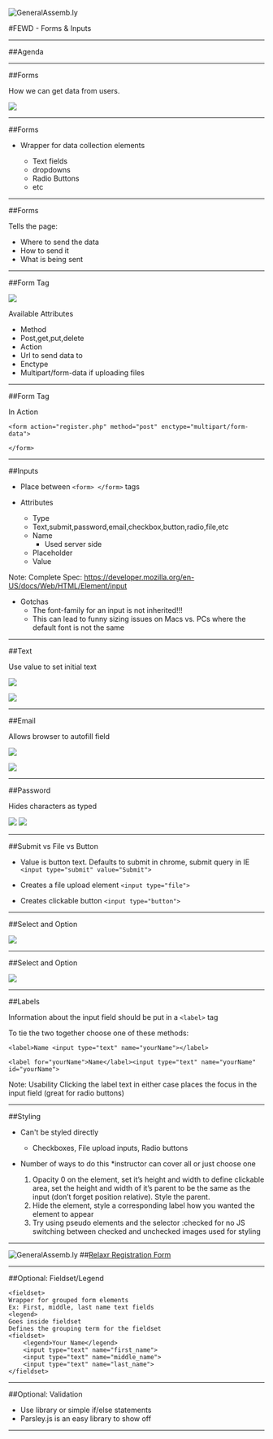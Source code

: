 ![GeneralAssemb.ly](../../img/icons/FEWD_Logo.png)

#FEWD - Forms & Inputs

---

##Agenda

---

##Forms

How we can get data from users.

![](../../img/unit_2/forms.png)

---

##Forms

*	Wrapper for data collection elements 

	*	Text fields
	*	dropdowns
	*	Radio Buttons 
	*	etc
	
---


##Forms

Tells the page: 

*	Where to send the data
*	How to send it
*	What is being sent

---

##Form Tag

![](../../img/unit_2/form_tag.png)

Available Attributes

*	Method
*	Post,get,put,delete
*	Action
*	Url to send data to
*	Enctype
*	Multipart/form-data if uploading files

---


##Form Tag

In Action

```
<form action="register.php" method="post" enctype="multipart/form-data">
	
</form>
```

---

##Inputs

*	Place between ```<form> </form>``` tags

*	Attributes
	*	Type 
	*	Text,submit,password,email,checkbox,button,radio,file,etc
	*	Name
		*	Used server side 
	*	Placeholder
	*	Value

Note:
Complete Spec: <https://developer.mozilla.org/en-US/docs/Web/HTML/Element/input>

*	Gotchas
	*	The font-family for an input is not inherited!!!
	*	This can lead to funny sizing issues on Macs vs. PCs where the default font is not the same


---


##Text

Use value to set initial text


![](../../img/unit_2/text.png)

![](../../img/unit_2/forms.png)

---

##Email

Allows browser to autofill field

![](../../img/unit_2/email_type.png)

![](../../img/unit_2/email.png)


---

##Password

Hides characters as typed

![](../../img/unit_2/password_type.png)
![](../../img/unit_2/password.png)

---

##Submit vs File vs Button

*	Value is button text. Defaults to submit in chrome, submit query in IE ```<input type="submit" value="Submit">```


*	Creates a file upload element ```<input type="file">```


*	Creates clickable button ```<input type="button">```

---

##Select and Option

![](../../img/unit_2/select.png)

---

##Select and Option

![](../../img/unit_2/select_type.png)

---

##Labels

Information about the input field should be put in a ```<label>``` tag

To tie the two together choose one of these methods:

```<label>Name <input type="text" name="yourName"></label>```

```<label for="yourName">Name</label><input type="text" name="yourName" id="yourName">```

Note:
Usability
Clicking the label text in either case places the focus in the input field (great for radio buttons)

---

##Styling

*	Can't be styled directly
	*	Checkboxes, File upload inputs, Radio buttons

*	Number of ways to do this *instructor can cover all or just choose one
	1.	Opacity 0 on the element, set it’s height and width to define clickable area, set the height and width of it’s parent to be the same as the input (don’t forget position relative). Style the parent.
	2.	Hide the element, style a corresponding label how you wanted the element to appear
	3.	Try using pseudo elements and the selector :checked for no JS switching between checked and unchecked images used for styling

---

![GeneralAssemb.ly](../../img/icons/exercise_icon_md.png)
##[Relaxr Registration Form](AssignmentREVISED/README.md)

---


##Optional: Fieldset/Legend

```
<fieldset>
Wrapper for grouped form elements
Ex: First, middle, last name text fields
<legend>
Goes inside fieldset
Defines the grouping term for the fieldset
<fieldset>
	<legend>Your Name</legend>
	<input type="text" name="first_name">
	<input type="text" name="middle_name">
	<input type="text" name="last_name">
</fieldset>
```

---

##Optional: Validation

*	Use library or simple if/else statements
*	Parsley.js is an easy library to show off


---